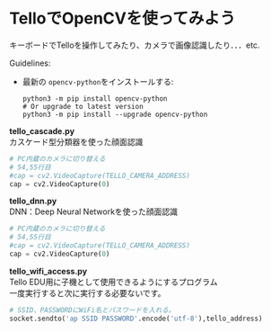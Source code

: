 # TelloでOpenCVを使ってみよう 

キーボードでTelloを操作してみたり、カメラで画像認識したり．．．etc. 

Guidelines: 

- 最新の `opencv-python`をインストールする: 
  ```shell
  python3 -m pip install opencv-python
  # Or upgrade to latest version
  python3 -m pip install --upgrade opencv-python

**tello_cascade.py**  
カスケード型分類器を使った顔面認識
```python
# PC内蔵のカメラに切り替える
# 54,55行目
#cap = cv2.VideoCapture(TELLO_CAMERA_ADDRESS)
cap = cv2.VideoCapture(0)
```

**tello_dnn.py**  
DNN：Deep Neural Networkを使った顔面認識
```python
# PC内蔵のカメラに切り替える
# 54,55行目
#cap = cv2.VideoCapture(TELLO_CAMERA_ADDRESS)
cap = cv2.VideoCapture(0)
```

**tello_wifi_access.py**  
Tello EDU用に子機として使用できるようにするプログラム  
一度実行すると次に実行する必要ないです。　
```python
# SSID、PASSWORDにWiFi名とパスワードを入れる。
socket.sendto('ap SSID PASSWORD'.encode('utf-8'),tello_address)
```
